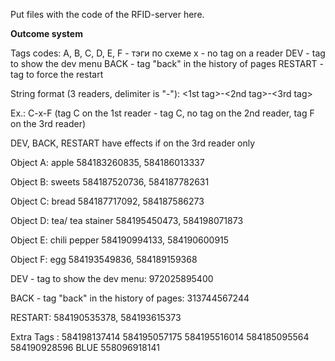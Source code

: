 Put files with the code of the RFID-server here.

__Outcome system__

Tags codes:
A, B, C, D, E, F - тэги по схеме
x - no tag on a reader
DEV - tag to show the dev menu
BACK - tag "back" in the history of pages
RESTART - tag to force the restart

String format (3 readers, delimiter is "-"):
<1st tag>-<2nd tag>-<3rd tag>

Ex.:
C-x-F
(tag C on the 1st reader - tag C, no tag on the 2nd reader, tag F on the 3rd reader)

DEV, BACK, RESTART have effects if on the 3rd reader only

Object A: apple
584183260835,
584186013337

Object B: sweets
584187520736,
584187782631 

Object C: bread
584187717092,
584187586273

Object D: tea/ tea stainer
584195450473,
584198071873

Object E: chili pepper
584190994133,
584190600915

Object F: egg
584193549836,
584189159368

DEV - tag to show the dev menu:
972025895400

BACK - tag "back" in the history of pages:
313744567244

RESTART:
584190535378,
584193615373

Extra Tags :
584198137414 
584195057175
584195516014
584185095564
584190928596
BLUE 558096918141
